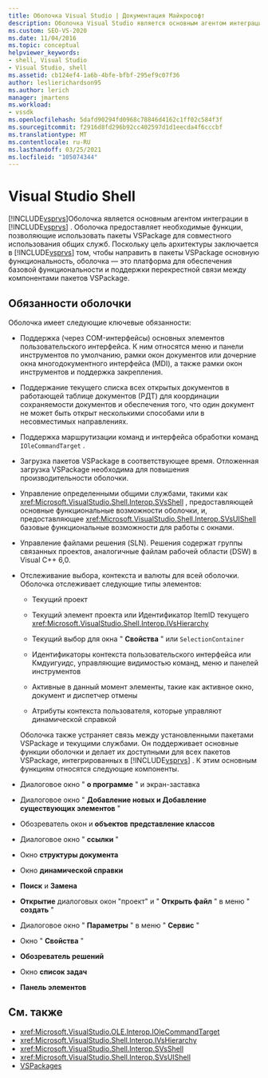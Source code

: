 ```yaml
---
title: Оболочка Visual Studio | Документация Майкрософт
description: Оболочка Visual Studio является основным агентом интеграции в Visual Studio и предоставляет базовые функциональные возможности и поддерживает перекрестную связь между пакетами VSPackage.
ms.custom: SEO-VS-2020
ms.date: 11/04/2016
ms.topic: conceptual
helpviewer_keywords:
- shell, Visual Studio
- Visual Studio, shell
ms.assetid: cb124ef4-1a6b-4bfe-bfbf-295ef9c07f36
author: leslierichardson95
ms.author: lerich
manager: jmartens
ms.workload:
- vssdk
ms.openlocfilehash: 5dafd90294fd0968c78846d4162c1ff02c584f3f
ms.sourcegitcommit: f2916d8fd296b92cc402597d1d1eecda4f6cccbf
ms.translationtype: MT
ms.contentlocale: ru-RU
ms.lasthandoff: 03/25/2021
ms.locfileid: "105074344"
---
```

# <a name="visual-studio-shell"></a>Visual Studio Shell
[!INCLUDE[vsprvs](../../code-quality/includes/vsprvs_md.md)]Оболочка является основным агентом интеграции в [!INCLUDE[vsprvs](../../code-quality/includes/vsprvs_md.md)] . Оболочка предоставляет необходимые функции, позволяющие использовать пакеты VSPackage для совместного использования общих служб. Поскольку цель архитектуры заключается в [!INCLUDE[vsprvs](../../code-quality/includes/vsprvs_md.md)] том, чтобы направить в пакеты VSPackage основную функциональность, оболочка — это платформа для обеспечения базовой функциональности и поддержки перекрестной связи между компонентами пакетов VSPackage.

## <a name="shell-responsibilities"></a>Обязанности оболочки
 Оболочка имеет следующие ключевые обязанности:

- Поддержка (через COM-интерфейсы) основных элементов пользовательского интерфейса. К ним относятся меню и панели инструментов по умолчанию, рамки окон документов или дочерние окна многодокументного интерфейса (MDI), а также рамки окон инструментов и поддержка закрепления.

- Поддержание текущего списка всех открытых документов в работающей таблице документов (РДТ) для координации сохраняемости документов и обеспечения того, что один документ не может быть открыт несколькими способами или в несовместимых направлениях.

- Поддержка маршрутизации команд и интерфейса обработки команд `IOleCommandTarget` .

- Загрузка пакетов VSPackage в соответствующее время. Отложенная загрузка VSPackage необходима для повышения производительности оболочки.

- Управление определенными общими службами, такими как <xref:Microsoft.VisualStudio.Shell.Interop.SVsShell> , предоставляющей основные функциональные возможности оболочки, и, предоставляющее <xref:Microsoft.VisualStudio.Shell.Interop.SVsUIShell> базовые функциональные возможности для работы с окнами.

- Управление файлами решения (SLN). Решения содержат группы связанных проектов, аналогичные файлам рабочей области (DSW) в Visual C++ 6,0.

- Отслеживание выбора, контекста и валюты для всей оболочки. Оболочка отслеживает следующие типы элементов:

  - Текущий проект

  - Текущий элемент проекта или Идентификатор ItemID текущего <xref:Microsoft.VisualStudio.Shell.Interop.IVsHierarchy>

  - Текущий выбор для окна " **Свойства** " или `SelectionContainer`

  - Идентификаторы контекста пользовательского интерфейса или Кмдуигуидс, управляющие видимостью команд, меню и панелей инструментов

  - Активные в данный момент элементы, такие как активное окно, документ и диспетчер отмены

  - Атрибуты контекста пользователя, которые управляют динамической справкой

  Оболочка также устраняет связь между установленными пакетами VSPackage и текущими службами. Он поддерживает основные функции оболочки и делает их доступными для всех пакетов VSPackage, интегрированных в [!INCLUDE[vsprvs](../../code-quality/includes/vsprvs_md.md)] . К этим основным функциям относятся следующие компоненты.

- Диалоговое окно " **о программе** " и экран-заставка

- Диалоговое окно " **Добавление новых и Добавление существующих элементов** "

- Обозреватель окон и **объектов** **представление классов**

- Диалоговое окно " **ссылки** "

- Окно **структуры документа**

- Окно **динамической справки**

- **Поиск** и **Замена**

- **Открытие** диалоговых окон "проект" и " **Открыть файл** " в меню " **создать** "

- Диалоговое окно " **Параметры** " в меню " **Сервис** "

- Окно " **Свойства** "

- **Обозреватель решений**

- Окно **список задач**

- **Панель элементов**

## <a name="see-also"></a>См. также
- <xref:Microsoft.VisualStudio.OLE.Interop.IOleCommandTarget>
- <xref:Microsoft.VisualStudio.Shell.Interop.IVsHierarchy>
- <xref:Microsoft.VisualStudio.Shell.Interop.SVsShell>
- <xref:Microsoft.VisualStudio.Shell.Interop.SVsUIShell>
- [VSPackages](../../extensibility/internals/vspackages.md)
